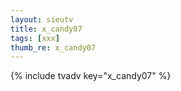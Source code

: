 ```yaml
---
layout: sieutv
title: x_candy07
tags: [xxx]
thumb_re: x_candy07
---
```

{% include tvadv key="x_candy07" %}
